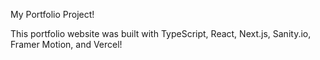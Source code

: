My Portfolio Project!

This portfolio website was built with TypeScript, React, Next.js, Sanity.io, Framer Motion, and Vercel!
